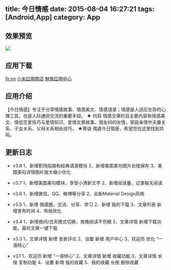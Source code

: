 title: 今日情感
date: 2015-08-04 16:27:21
tags: [Android,App]
category: App
---

## 效果预览
![](http://7q5c2h.com1.z0.glb.clouddn.com/todayEmotionAppScreenshots.gif)

<!--more-->

## 应用下载
[fir.im](https://fir.im/jinriqinggan)
[小米应用商店](http://app.mi.com/detail/30499)
[魅族应用中心](http://app.meizu.com/apps/public/detail?package_name=com.android.xiaomolongstudio.danhuaer)


## 应用介绍
【今日情感】专注于分享情感故事、情感美文、情感语录；情感是人适应生存的心理工具，也是人际通信交流的重要手段。 
★ 内容 
情感文章栏目主要内容有情感美文、情侣恋爱技巧与爱情知识、爱情文章故事、朋友间的友情，家庭亲情中夫妻关系、子女关系、父母关系相处技巧。 
★寄语 
偶遇今日情感，希望您在这里找到共鸣。

## 更新日志
* v3.8
1、新增职场指南和经典语录模块
2、新增美图美句图片长按保存
3、美图美句详情图片放大缩小优化

* v3.7
1、新增美图美句模块，享受小清新文字
2、新增阅读量，记录每天阅读

* v3.6
1、新增微信、QQ、微博等分享
2、全新Material Design风格

* v3.5
1、新增 情感圈，交流、分享、学习
2、新增 我的下载
3、文章列表 新增发布时间
4、布局优化

* v3.4
1、新增夜间/白天模式切换，夜晚阅读不伤眼
2、文章详情 新增下载功能，喜欢文章一键下载


* v3.3
1、文章详情 新增 发表评论
2、设置 新增 用户中心
3、欢迎页 优化 “一语倾心”

* v3.1
1、欢迎页 新增 “一语倾心”
2、文章详情 新增 收藏功能
3、文章详情 长按 复制功能
4、设置 新增 我的收藏
5、我的收藏 长按 删除收藏

